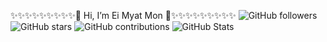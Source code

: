✨✨✨✨✨✨✨✨✨💞️ Hi, I’m Ei Myat Mon 💞️✨✨✨✨✨✨✨✨✨
![GitHub followers](https://img.shields.io/github/followers/emmalin5?style=social)
![GitHub stars](https://img.shields.io/github/stars/emmalin5?style=social)
![GitHub contributions](https://github-readme-streak-stats.herokuapp.com/?user=emmalin5&theme=dark)
![GitHub Stats](https://github-readme-stats.vercel.app/api?username=emmalin5&show_icons=true&theme=radical)


